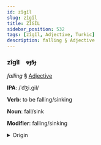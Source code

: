 ```yaml
---
id: zîgîl
slug: zîgîl
title: ZÎGÎL
sidebar_position: 532
tags: [zîgîl, Adjective, Turkic]
description: falling § Adjective
---
```


### zîgîl&emsp;<span kind="abugida">ⱴɟꜿ͊ɟ</span>

*falling* **§** [Adjective](../../tags/Adjective)

**IPA**: /ˈd͡ʒi.gil/

**Verb**: to be falling/sinking

**Noun**: fall/sink

**Modifier**: falling/sinking

<details>
    <summary>Origin</summary>
    Kyrgyz жыгыл- jıgıl- <br/>
    <em>Turkic Language Family</em>
</details>